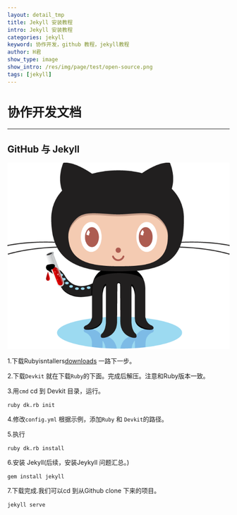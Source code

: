 ```yaml
---
layout: detail_tmp
title: Jekyll 安装教程
intro: Jekyll 安装教程
categories: jekyll
keyword: 协作开发，github 教程，jekyll教程
author: H君
show_type: image
show_intro: /res/img/page/test/open-source.png
tags: [jekyll]
---
```


# 协作开发文档

--- 

## GitHub 与 Jekyll

![jekyll和github教程](/res/img/page/test/open-source.png) 



1.下载Rubyisntallers[downloads](http://rubyinstaller.org/downloads/) 一路下一步。

2.下载`Devkit` 就在下载`Ruby`的下面。完成后解压。注意和Ruby版本一致。

3.用`cmd` cd 到 Devkit 目录，运行。
    
    ruby dk.rb init 

4.修改`config.yml` 根据示例，添加`Ruby` 和 `Devkit`的路径。

5.执行
    
    ruby dk.rb install

6.安装 Jekyll(后续，安装Jeykyll 问题汇总。)
    
    gem install jekyll

7.下载完成.我们可以cd 到从Github clone 下来的项目。

    jekyll serve


